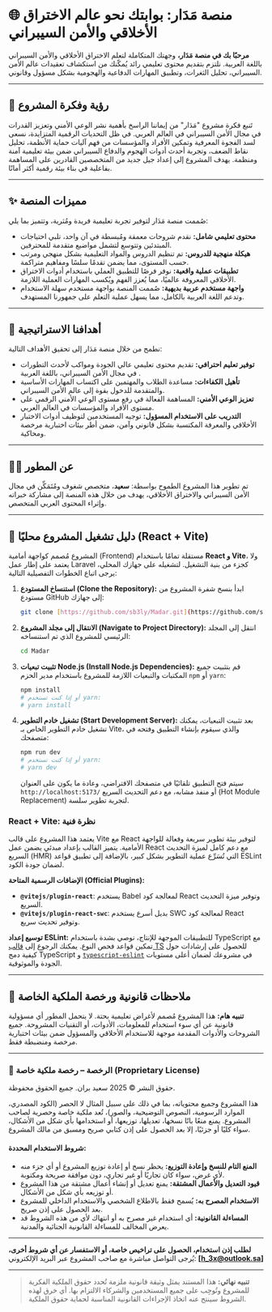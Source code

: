# 🌐 منصة مَدَار: بوابتك نحو عالم الاختراق الأخلاقي والأمن السيبراني

**مرحبًا بك في منصة مَدَار،** وجهتك المتكاملة لتعلم الاختراق الأخلاقي والأمن السيبراني باللغة العربية. نلتزم بتقديم محتوى تعليمي رائد يُمكّنك من استكشاف تعقيدات عالم الأمن السيبراني، تحليل الثغرات، وتطبيق المهارات الدفاعية والهجومية بشكل مسؤول وقانوني.

---

## 📌 رؤية وفكرة المشروع

تَنبع فكرة مشروع "مَدَار" من إيماننا الراسخ بأهمية نشر الوعي الأمني وتعزيز القدرات في مجال الأمن السيبراني في العالم العربي. في ظل التحديات الرقمية المتزايدة، نسعى لسد الفجوة المعرفية وتمكين الأفراد والمؤسسات من فهم آليات حماية الأنظمة، تحليل نقاط الضعف، وتجربة أحدث أدوات الهجوم والدفاع السيبراني ضمن بيئة تعليمية آمنة ومنظمة. يهدف المشروع إلى إعداد جيل جديد من المتخصصين القادرين على المساهمة بفاعلية في بناء بيئة رقمية أكثر أمانًا.

---

## ✨ مميزات المنصة

صُممت منصة مَدَار لتوفير تجربة تعليمية فريدة ومُثرية، وتتميز بما يلي:

* **محتوى تعليمي شامل:** نقدم شروحات معمقة ومُبسطة في آن واحد، تلبي احتياجات المبتدئين وتتوسع لتشمل مواضيع متقدمة للمحترفين.
* **هيكلة منهجية للدروس:** تم تنظيم الدروس والمواد التعليمية بشكل منهجي ومرتب حسب المستوى، مما يضمن تقدمًا سلسًا ومفاهيم متراكمة.
* **تطبيقات عملية واقعية:** نوفر فرصًا للتطبيق العملي باستخدام أدوات الاختراق الأخلاقي المعروفة عالميًا، مما يُعزز الفهم ويُكسب المهارات العملية اللازمة.
* **واجهة مستخدم عربية بديهية:** صُممت المنصة بواجهة مستخدم سهلة الاستخدام وتدعم اللغة العربية بالكامل، مما يسهل عملية التعلم على جمهورنا المستهدف.

---

## 🎯 أهدافنا الاستراتيجية

نطمح من خلال منصة مَدَار إلى تحقيق الأهداف التالية:

* **توفير تعليم احترافي:** تقديم محتوى تعليمي عالي الجودة ومواكب لأحدث التطورات في مجال الأمن السيبراني، باللغة العربية .
* **تأهيل الكفاءات:** مساعدة الطلاب والمهتمين على اكتساب المهارات الأساسية والمتقدمة للدخول بقوة إلى عالم الأمن السيبراني.
* **تعزيز الوعي الأمني:** المساهمة الفعالة في رفع مستوى الوعي الأمني الرقمي على مستوى الأفراد والمؤسسات في العالم العربي.
* **التدريب على الاستخدام المسؤول:** توجيه المستخدمين لتوظيف أدوات الاختبار الأخلاقي والمعرفة المكتسبة بشكل قانوني وآمن، ضمن أطر بيئات اختبارية مرخصة ومحاكية.

---

## 🧑‍💻 عن المطور

تم تطوير هذا المشروع الطموح بواسطة: **سعيد**، متخصص شغوف ومُتَمَكِّن في مجال الأمن السيبراني والاختراق الأخلاقي، يهدف من خلال هذه المنصة إلى مشاركة خبراته وإثراء المحتوى العربي المتخصص.

---

## 📂 دليل تشغيل المشروع محليًا (React + Vite)

المشروع مُصمم كواجهة أمامية (Frontend) مستقلة تمامًا باستخدام **React و Vite**، ولا يعتمد على إطار عمل Laravel كجزء من بنية التشغيل. لتشغيله على جهازك المحلي، يرجى اتباع الخطوات التفصيلية التالية:

1.  **استنساخ المستودع (Clone the Repository):**
    ابدأ بنسخ شفرة المشروع من مستودع GitHub إلى جهازك:
    ```bash
    git clone [https://github.com/sb3ly/Madar.git](https://github.com/sb3ly/Madar.git)
    ```
2.  **الانتقال إلى مجلد المشروع (Navigate to Project Directory):**
    انتقل إلى المجلد الرئيسي للمشروع الذي تم استنساخه:
    ```bash
    cd Madar
    ```
3.  **تثبيت تبعيات Node.js (Install Node.js Dependencies):**
    قم بتثبيت جميع المكتبات والتبعيات اللازمة للمشروع باستخدام مدير الحزم `npm` أو `yarn`:
    ```bash
    npm install
    # أو إذا كنت تستخدم yarn:
    # yarn install
    ```
4.  **تشغيل خادم التطوير (Start Development Server):**
    بعد تثبيت التبعيات، يمكنك تشغيل خادم التطوير الخاص بـ Vite، والذي سيقوم بإنشاء التطبيق وفتحه في متصفحك:
    ```bash
    npm run dev
    # أو إذا كنت تستخدم yarn:
    # yarn dev
    ```
    سيتم فتح التطبيق تلقائيًا في متصفحك الافتراضي، وعادة ما يكون على العنوان `http://localhost:5173/` أو منفذ مشابه، مع دعم التحديث السريع (Hot Module Replacement) لتجربة تطوير سلسة.

### React + Vite: نظرة فنية

يعتمد هذا المشروع على قالب Vite مع React لتوفير بيئة تطوير سريعة وفعالة للواجهة الأمامية. يتميز القالب بإعداد مبدئي يضمن عمل React مع دعم كامل لميزة التحديث السريع (HMR) التي تُسَرِّع عملية التطوير بشكل كبير، بالإضافة إلى تطبيق قواعد ESLint لضمان جودة الكود.

**الإضافات الرسمية المتاحة (Official Plugins):**

* **`@vitejs/plugin-react`**: يستخدم Babel لمعالجة كود React وتوفير ميزة التحديث السريع.
* **`@vitejs/plugin-react-swc`**: بديل أسرع يستخدم SWC لمعالجة كود React وتوفير تحديث سريع.

**توسيع إعداد ESLint:**
للتطبيقات الموجهة للإنتاج، نوصي بشدة باستخدام TypeScript مع تمكين قواعد فحص النوع. يمكنك الرجوع إلى [قالب TS](https://github.com/vitejs/vite/tree/main/packages/create-vite/template-react-ts) للحصول على إرشادات حول كيفية دمج TypeScript و [`typescript-eslint`](https://typescript-eslint.io) في مشروعك لضمان أعلى مستويات الجودة والموثوقية.

---

## 📜 ملاحظات قانونية ورخصة الملكية الخاصة

**تنبيه هام:** هذا المشروع مُصمم لأغراض تعليمية بحتة. لا يتحمل المطور أي مسؤولية قانونية عن أي سوء استخدام للمعلومات، الأدوات، أو التقنيات المشروحة. جميع الشروحات والأدوات المقدمة موجهة للاستخدام الأخلاقي والمسؤول ضمن بيئات اختبارية مرخصة ومنضبطة فقط.

---

### 📜 الرخصة – رخصة ملكية خاصة (Proprietary License)

حقوق النشر © 2025 سعيد بران. جميع الحقوق محفوظة.

هذا المشروع وجميع محتوياته، بما في ذلك على سبيل المثال لا الحصر (الكود المصدري، الموارد الرسومية، النصوص التوضيحية، والصور)، تُعد ملكية خاصة وحصرية لصاحب المشروع. يمنع منعًا باتًا نسخها، تعديلها، توزيعها، أو استخدامها بأي شكل من الأشكال، سواء كليًا أو جزئيًا، إلا بعد الحصول على إذن كتابي صريح ومسبق من مالك المشروع.

#### شروط الاستخدام المحددة:

* **المنع التام للنسخ وإعادة التوزيع:** يحظر نسخ أو إعادة توزيع المشروع أو أي جزء منه لأي غرض، سواء كان تجاريًا أو غير تجاري، دون موافقة صريحة ومكتوبة.
* **قيود التعديل والأعمال المشتقة:** يمنع تعديل أو إنشاء أعمال مشتقة من هذا المشروع أو توزيعه بأي شكل من الأشكال.
* **الاستخدام المصرح به:** يُسمح فقط بالاطلاع الشخصي والاستخدام الداخلي للمشروع بعد الحصول على إذن صريح.
* **المساءلة القانونية:** أي استخدام غير مصرح به أو انتهاك لأي من هذه الشروط قد يعرض المخالف للمساءلة القانونية الجنائية والمدنية.

---

**لطلب إذن استخدام، الحصول على تراخيص خاصة، أو الاستفسار عن أي شروط أخرى،** يُرجى التواصل مباشرة مع صاحب المشروع عبر البريد الإلكتروني: **[h_3x@outlook.sa]**

---

> **تنبيه نهائي:** هذا المستند يمثل وثيقة قانونية ملزمة تُحدد حقوق الملكية الفكرية للمشروع وتُوجِب على جميع المستخدمين والشركاء الالتزام بها. أي خرق لهذه الشروط سينتج عنه اتخاذ الإجراءات القانونية المناسبة لحماية حقوق الملكية.
